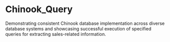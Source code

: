 # Chinook_Query
Demonstrating consistent Chinook database implementation across diverse database systems and showcasing successful execution of specified queries for extracting sales-related information.
